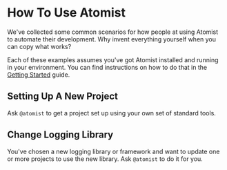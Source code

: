 # How To Use Atomist

We've collected some common scenarios for how people at using Atomist
to automate their development. Why invent everything yourself when
you can copy what works?

Each of these examples assumes you've got Atomist installed and running
in your environment. You can find instructions on how to do that
in the [Getting Started](/getting-started) guide.

## Setting Up A New Project

Ask `@atomist` to get a project set up using your own set of standard tools.

## Change Logging Library

You've chosen a new logging library or framework and want to update one or
more projects to use the new library. Ask `@atomist` to do it for you.